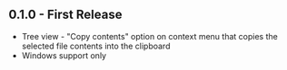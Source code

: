 ## 0.1.0 - First Release
* Tree view - "Copy contents" option on context menu that copies the selected file contents into the clipboard
* Windows support only
